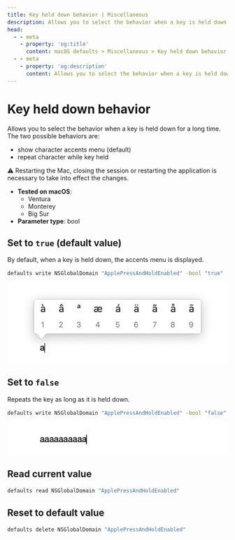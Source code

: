 ```yaml
---
title: Key held down behavior | Miscellaneous
description: Allows you to select the behavior when a key is held down for a long time.
head:
  - - meta
    - property: 'og:title'
      content: macOS defaults > Miscellaneous > Key held down behavior
  - - meta
    - property: 'og:description'
      content: Allows you to select the behavior when a key is held down for a long time.
---
```


# Key held down behavior

Allows you to select the behavior when a key is held down for a long time. The two possible behaviors are:

- show character accents menu (default)
- repeat character while key held

⚠️ Restarting the Mac, closing the session or restarting the application is necessary to take into effect the changes.

<!-- break lists -->

- **Tested on macOS**:
  - Ventura
  - Monterey
  - Big Sur
- **Parameter type**: bool

## Set to `true` (default value)

By default, when a key is held down, the accents menu is displayed.

```bash
defaults write NSGlobalDomain "ApplePressAndHoldEnabled" -bool "true"
```

<img
  src="./images/ApplePressAndHoldEnabled/true.png"
  alt="Example output with value set to true"
  width="696" height="252" style="height: auto"
/>

## Set to `false`

Repeats the key as long as it is held down.

```bash
defaults write NSGlobalDomain "ApplePressAndHoldEnabled" -bool "false"
```

<img
  src="./images/ApplePressAndHoldEnabled/false.png"
  alt="Example output with value set to false"
  width="696" height="252" style="height: auto"
/>

## Read current value

```bash
defaults read NSGlobalDomain "ApplePressAndHoldEnabled"
```

## Reset to default value

```bash
defaults delete NSGlobalDomain "ApplePressAndHoldEnabled"
```
